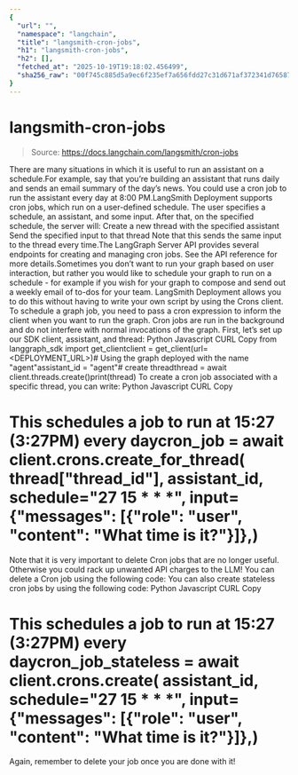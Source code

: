 ```yaml
---
{
  "url": "",
  "namespace": "langchain",
  "title": "langsmith-cron-jobs",
  "h1": "langsmith-cron-jobs",
  "h2": [],
  "fetched_at": "2025-10-19T19:18:02.456499",
  "sha256_raw": "00f745c885d5a9ec6f235ef7a656fdd27c31d671af372341d7658789da0dc9e0"
}
---
```


# langsmith-cron-jobs

> Source: https://docs.langchain.com/langsmith/cron-jobs

There are many situations in which it is useful to run an assistant on a schedule.For example, say that you’re building an assistant that runs daily and sends an email summary
of the day’s news. You could use a cron job to run the assistant every day at 8:00 PM.LangSmith Deployment supports cron jobs, which run on a user-defined schedule. The user specifies a schedule, an assistant, and some input. After that, on the specified schedule, the server will:
Create a new thread with the specified assistant
Send the specified input to that thread
Note that this sends the same input to the thread every time.The LangGraph Server API provides several endpoints for creating and managing cron jobs. See the API reference for more details.Sometimes you don’t want to run your graph based on user interaction, but rather you would like to schedule your graph to run on a schedule - for example if you wish for your graph to compose and send out a weekly email of to-dos for your team. LangSmith Deployment allows you to do this without having to write your own script by using the Crons client. To schedule a graph job, you need to pass a cron expression to inform the client when you want to run the graph. Cron jobs are run in the background and do not interfere with normal invocations of the graph.
First, let’s set up our SDK client, assistant, and thread:
Python
Javascript
CURL
Copy
from langgraph_sdk import get_clientclient = get_client(url=<DEPLOYMENT_URL>)# Using the graph deployed with the name "agent"assistant_id = "agent"# create threadthread = await client.threads.create()print(thread)
To create a cron job associated with a specific thread, you can write:
Python
Javascript
CURL
Copy
# This schedules a job to run at 15:27 (3:27PM) every daycron_job = await client.crons.create_for_thread( thread["thread_id"], assistant_id, schedule="27 15 * * *", input={"messages": [{"role": "user", "content": "What time is it?"}]},)
Note that it is very important to delete Cron jobs that are no longer useful. Otherwise you could rack up unwanted API charges to the LLM! You can delete a Cron job using the following code:
You can also create stateless cron jobs by using the following code:
Python
Javascript
CURL
Copy
# This schedules a job to run at 15:27 (3:27PM) every daycron_job_stateless = await client.crons.create( assistant_id, schedule="27 15 * * *", input={"messages": [{"role": "user", "content": "What time is it?"}]},)
Again, remember to delete your job once you are done with it!